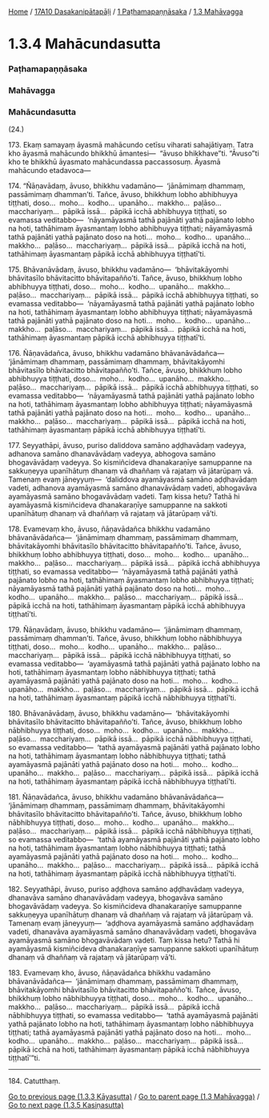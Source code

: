 
[Home](/) / [17A10 Dasakanipātapāḷi](/tipitaka/17A10.md) / [1 Paṭhamapaṇṇāsaka](/tipitaka/17A10/1.md) / [1.3 Mahāvagga](/tipitaka/17A10/1/1.3.md)

# 1.3.4 Mahācundasutta

### Paṭhamapaṇṇāsaka

### Mahāvagga

### Mahācundasutta

(24.)

173\. Ekaṃ samayaṃ āyasmā mahācundo cetīsu viharati sahajātiyaṃ. Tatra kho āyasmā mahācundo bhikkhū āmantesi—  “āvuso bhikkhave”ti. “Āvuso”ti kho te bhikkhū āyasmato mahācundassa paccassosuṃ. Āyasmā mahācundo etadavoca—

174\. “Ñāṇavādaṃ, āvuso, bhikkhu vadamāno—  ‘jānāmimaṃ dhammaṃ, passāmimaṃ dhamman’ti. Tañce, āvuso, bhikkhuṃ lobho abhibhuyya tiṭṭhati, doso…  moho…  kodho…  upanāho…  makkho…  paḷāso…  macchariyaṃ…  pāpikā issā…  pāpikā icchā abhibhuyya tiṭṭhati, so evamassa veditabbo—  ‘nāyamāyasmā tathā pajānāti yathā pajānato lobho na hoti, tathāhimaṃ āyasmantaṃ lobho abhibhuyya tiṭṭhati; nāyamāyasmā tathā pajānāti yathā pajānato doso na hoti…  moho…  kodho…  upanāho…  makkho…  paḷāso…  macchariyaṃ…  pāpikā issā…  pāpikā icchā na hoti, tathāhimaṃ āyasmantaṃ pāpikā icchā abhibhuyya tiṭṭhatī’ti.

175\. Bhāvanāvādaṃ, āvuso, bhikkhu vadamāno—  ‘bhāvitakāyomhi bhāvitasīlo bhāvitacitto bhāvitapañño’ti. Tañce, āvuso, bhikkhuṃ lobho abhibhuyya tiṭṭhati, doso…  moho…  kodho…  upanāho…  makkho…  paḷāso…  macchariyaṃ…  pāpikā issā…  pāpikā icchā abhibhuyya tiṭṭhati, so evamassa veditabbo—  ‘nāyamāyasmā tathā pajānāti yathā pajānato lobho na hoti, tathāhimaṃ āyasmantaṃ lobho abhibhuyya tiṭṭhati; nāyamāyasmā tathā pajānāti yathā pajānato doso na hoti…  moho…  kodho…  upanāho…  makkho…  paḷāso…  macchariyaṃ…  pāpikā issā…  pāpikā icchā na hoti, tathāhimaṃ āyasmantaṃ pāpikā icchā abhibhuyya tiṭṭhatī’ti.

176\. Ñāṇavādañca, āvuso, bhikkhu vadamāno bhāvanāvādañca—  ‘jānāmimaṃ dhammaṃ, passāmimaṃ dhammaṃ, bhāvitakāyomhi bhāvitasīlo bhāvitacitto bhāvitapañño’ti. Tañce, āvuso, bhikkhuṃ lobho abhibhuyya tiṭṭhati, doso…  moho…  kodho…  upanāho…  makkho…  paḷāso…  macchariyaṃ…  pāpikā issā…  pāpikā icchā abhibhuyya tiṭṭhati, so evamassa veditabbo—  ‘nāyamāyasmā tathā pajānāti yathā pajānato lobho na hoti, tathāhimaṃ āyasmantaṃ lobho abhibhuyya tiṭṭhati; nāyamāyasmā tathā pajānāti yathā pajānato doso na hoti…  moho…  kodho…  upanāho…  makkho…  paḷāso…  macchariyaṃ…  pāpikā issā…  pāpikā icchā na hoti, tathāhimaṃ āyasmantaṃ pāpikā icchā abhibhuyya tiṭṭhatī’ti.

177\. Seyyathāpi, āvuso, puriso daliddova samāno aḍḍhavādaṃ vadeyya, adhanova samāno dhanavāvādaṃ vadeyya, abhogova samāno bhogavāvādaṃ vadeyya. So kismiñcideva dhanakaraṇīye samuppanne na sakkuṇeyya upanīhātuṃ dhanaṃ vā dhaññaṃ vā rajataṃ vā jātarūpaṃ vā. Tamenaṃ evaṃ jāneyyuṃ—  ‘daliddova ayamāyasmā samāno aḍḍhavādaṃ vadeti, adhanova ayamāyasmā samāno dhanavāvādaṃ vadeti, abhogavāva ayamāyasmā samāno bhogavāvādaṃ vadeti. Taṃ kissa hetu? Tathā hi ayamāyasmā kismiñcideva dhanakaraṇīye samuppanne na sakkoti upanīhātuṃ dhanaṃ vā dhaññaṃ vā rajataṃ vā jātarūpaṃ vā’ti.

178\. Evamevaṃ kho, āvuso, ñāṇavādañca bhikkhu vadamāno bhāvanāvādañca—  ‘jānāmimaṃ dhammaṃ, passāmimaṃ dhammaṃ, bhāvitakāyomhi bhāvitasīlo bhāvitacitto bhāvitapañño’ti. Tañce, āvuso, bhikkhuṃ lobho abhibhuyya tiṭṭhati, doso…  moho…  kodho…  upanāho…  makkho…  paḷāso…  macchariyaṃ…  pāpikā issā…  pāpikā icchā abhibhuyya tiṭṭhati, so evamassa veditabbo—  ‘nāyamāyasmā tathā pajānāti yathā pajānato lobho na hoti, tathāhimaṃ āyasmantaṃ lobho abhibhuyya tiṭṭhati; nāyamāyasmā tathā pajānāti yathā pajānato doso na hoti…  moho…  kodho…  upanāho…  makkho…  paḷāso…  macchariyaṃ…  pāpikā issā…  pāpikā icchā na hoti, tathāhimaṃ āyasmantaṃ pāpikā icchā abhibhuyya tiṭṭhatī’ti.

179\. Ñāṇavādaṃ, āvuso, bhikkhu vadamāno—  ‘jānāmimaṃ dhammaṃ, passāmimaṃ dhamman’ti. Tañce, āvuso, bhikkhuṃ lobho nābhibhuyya tiṭṭhati, doso…  moho…  kodho…  upanāho…  makkho…  paḷāso…  macchariyaṃ…  pāpikā issā…  pāpikā icchā nābhibhuyya tiṭṭhati, so evamassa veditabbo—  ‘ayamāyasmā tathā pajānāti yathā pajānato lobho na hoti, tathāhimaṃ āyasmantaṃ lobho nābhibhuyya tiṭṭhati; tathā ayamāyasmā pajānāti yathā pajānato doso na hoti…  moho…  kodho…  upanāho…  makkho…  paḷāso…  macchariyaṃ…  pāpikā issā…  pāpikā icchā na hoti, tathāhimaṃ āyasmantaṃ pāpikā icchā nābhibhuyya tiṭṭhatī’ti.

180\. Bhāvanāvādaṃ, āvuso, bhikkhu vadamāno—  ‘bhāvitakāyomhi bhāvitasīlo bhāvitacitto bhāvitapañño’ti. Tañce, āvuso, bhikkhuṃ lobho nābhibhuyya tiṭṭhati, doso…  moho…  kodho…  upanāho…  makkho…  paḷāso…  macchariyaṃ…  pāpikā issā…  pāpikā icchā nābhibhuyya tiṭṭhati, so evamassa veditabbo—  ‘tathā ayamāyasmā pajānāti yathā pajānato lobho na hoti, tathāhimaṃ āyasmantaṃ lobho nābhibhuyya tiṭṭhati; tathā ayamāyasmā pajānāti yathā pajānato doso na hoti…  moho…  kodho…  upanāho…  makkho…  paḷāso…  macchariyaṃ…  pāpikā issā…  pāpikā icchā na hoti, tathāhimaṃ āyasmantaṃ pāpikā icchā nābhibhuyya tiṭṭhatī’ti.

181\. Ñāṇavādañca, āvuso, bhikkhu vadamāno bhāvanāvādañca—  ‘jānāmimaṃ dhammaṃ, passāmimaṃ dhammaṃ, bhāvitakāyomhi bhāvitasīlo bhāvitacitto bhāvitapañño’ti. Tañce, āvuso, bhikkhuṃ lobho nābhibhuyya tiṭṭhati, doso…  moho…  kodho…  upanāho…  makkho…  paḷāso…  macchariyaṃ…  pāpikā issā…  pāpikā icchā nābhibhuyya tiṭṭhati, so evamassa veditabbo—  ‘tathā ayamāyasmā pajānāti yathā pajānato lobho na hoti, tathāhimaṃ āyasmantaṃ lobho nābhibhuyya tiṭṭhati; tathā ayamāyasmā pajānāti yathā pajānato doso na hoti…  moho…  kodho…  upanāho…  makkho…  paḷāso…  macchariyaṃ…  pāpikā issā…  pāpikā icchā na hoti, tathāhimaṃ āyasmantaṃ pāpikā icchā nābhibhuyya tiṭṭhatī’ti.

182\. Seyyathāpi, āvuso, puriso aḍḍhova samāno aḍḍhavādaṃ vadeyya, dhanavāva samāno dhanavāvādaṃ vadeyya, bhogavāva samāno bhogavāvādaṃ vadeyya. So kismiñcideva dhanakaraṇīye samuppanne sakkuṇeyya upanīhātuṃ dhanaṃ vā dhaññaṃ vā rajataṃ vā jātarūpaṃ vā. Tamenaṃ evaṃ jāneyyuṃ—  ‘aḍḍhova ayamāyasmā samāno aḍḍhavādaṃ vadeti, dhanavāva ayamāyasmā samāno dhanavāvādaṃ vadeti, bhogavāva ayamāyasmā samāno bhogavāvādaṃ vadeti. Taṃ kissa hetu? Tathā hi ayamāyasmā kismiñcideva dhanakaraṇīye samuppanne sakkoti upanīhātuṃ dhanaṃ vā dhaññaṃ vā rajataṃ vā jātarūpaṃ vā’ti.

183\. Evamevaṃ kho, āvuso, ñāṇavādañca bhikkhu vadamāno bhāvanāvādañca—  ‘jānāmimaṃ dhammaṃ, passāmimaṃ dhammaṃ, bhāvitakāyomhi bhāvitasīlo bhāvitacitto bhāvitapañño’ti. Tañce, āvuso, bhikkhuṃ lobho nābhibhuyya tiṭṭhati, doso…  moho…  kodho…  upanāho…  makkho…  paḷāso…  macchariyaṃ…  pāpikā issā…  pāpikā icchā nābhibhuyya tiṭṭhati, so evamassa veditabbo—  ‘tathā ayamāyasmā pajānāti yathā pajānato lobho na hoti, tathāhimaṃ āyasmantaṃ lobho nābhibhuyya tiṭṭhati; tathā ayamāyasmā pajānāti yathā pajānato doso na hoti…  moho…  kodho…  upanāho…  makkho…  paḷāso…  macchariyaṃ…  pāpikā issā…  pāpikā icchā na hoti, tathāhimaṃ āyasmantaṃ pāpikā icchā nābhibhuyya tiṭṭhatī’”ti.

---

184\. Catutthaṃ.



[Go to previous page (1.3.3 Kāyasutta)](/tipitaka/17A10/1/1.3/1.3.3.md) / [Go to parent page (1.3 Mahāvagga)](/tipitaka/17A10/1/1.3.md) / [Go to next page (1.3.5 Kasiṇasutta)](/tipitaka/17A10/1/1.3/1.3.5.md)


